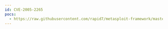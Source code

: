 ```yaml
---
id: CVE-2005-2265
pocs:
  - https://raw.githubusercontent.com/rapid7/metasploit-framework/master/modules/exploits/multi/browser/mozilla_compareto.rb
---
```

